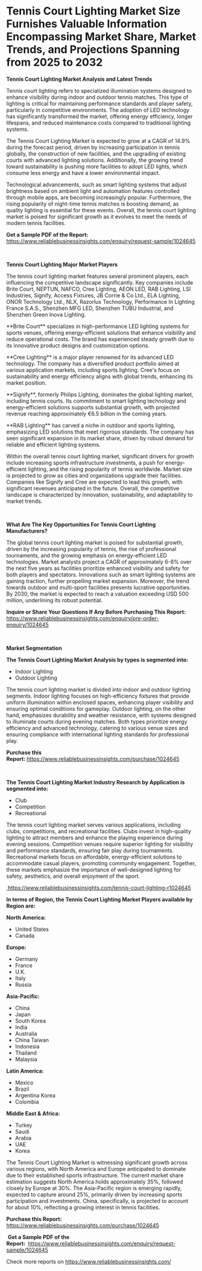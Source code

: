 <p><h1>Tennis Court Lighting Market Size Furnishes Valuable Information Encompassing Market Share, Market Trends, and Projections Spanning from 2025 to 2032</h1></p><p><strong>Tennis Court Lighting Market Analysis and Latest Trends</strong></p>
<p><p>Tennis court lighting refers to specialized illumination systems designed to enhance visibility during indoor and outdoor tennis matches. This type of lighting is critical for maintaining performance standards and player safety, particularly in competitive environments. The adoption of LED technology has significantly transformed the market, offering energy efficiency, longer lifespans, and reduced maintenance costs compared to traditional lighting systems. </p><p>The Tennis Court Lighting Market is expected to grow at a CAGR of 14.9% during the forecast period, driven by increasing participation in tennis globally, the construction of new facilities, and the upgrading of existing courts with advanced lighting solutions. Additionally, the growing trend toward sustainability is pushing more facilities to adopt LED lights, which consume less energy and have a lower environmental impact. </p><p>Technological advancements, such as smart lighting systems that adjust brightness based on ambient light and automation features controlled through mobile apps, are becoming increasingly popular. Furthermore, the rising popularity of night-time tennis matches is boosting demand, as quality lighting is essential for these events. Overall, the tennis court lighting market is poised for significant growth as it evolves to meet the needs of modern tennis facilities.</p></p>
<p><strong>Get a Sample PDF of the Report:&nbsp;</strong> <a href="https://www.reliablebusinessinsights.com/enquiry/request-sample/1024645?utm_campaign=3003&utm_medium=2&utm_source=Github&utm_content=ia&utm_term=06032025&utm_id=tennis-court-lighting">https://www.reliablebusinessinsights.com/enquiry/request-sample/1024645</a></p>
<p>&nbsp;</p>
<p><strong>Tennis Court Lighting Major Market Players</strong></p>
<p><p>The tennis court lighting market features several prominent players, each influencing the competitive landscape significantly. Key companies include Brite Court, NEPTUN, NAFCO, Cree Lighting, AEON LED, RAB Lighting, LSI Industries, Signify, Access Fixtures, JB Corrie & Co Ltd., ELA Lighting, ONOR Technology Ltd., NLX, Razorlux Technology, Performance In Lighting France S.A.S., Shenzhen MFG LED, Shenzhen TUBU Industrial, and Shenzhen Green Inova Lighting.</p><p>**Brite Court** specializes in high-performance LED lighting systems for sports venues, offering energy-efficient solutions that enhance visibility and reduce operational costs. The brand has experienced steady growth due to its innovative product designs and customization options.</p><p>**Cree Lighting** is a major player renowned for its advanced LED technology. The company has a diversified product portfolio aimed at various application markets, including sports lighting. Cree's focus on sustainability and energy efficiency aligns with global trends, enhancing its market position.</p><p>**Signify**, formerly Philips Lighting, dominates the global lighting market, including tennis courts. Its commitment to smart lighting technology and energy-efficient solutions supports substantial growth, with projected revenue reaching approximately €6.5 billion in the coming years.</p><p>**RAB Lighting** has carved a niche in outdoor and sports lighting, emphasizing LED solutions that meet rigorous standards. The company has seen significant expansion in its market share, driven by robust demand for reliable and efficient lighting systems.</p><p>Within the overall tennis court lighting market, significant drivers for growth include increasing sports infrastructure investments, a push for energy-efficient lighting, and the rising popularity of tennis worldwide. Market size is projected to grow as cities and organizations upgrade their facilities. Companies like Signify and Cree are expected to lead this growth, with significant revenues anticipated in the future. Overall, the competitive landscape is characterized by innovation, sustainability, and adaptability to market trends.</p></p>
<p>&nbsp;</p>
<p><strong>What Are The Key Opportunities For Tennis Court Lighting Manufacturers?</strong></p>
<p><p>The global tennis court lighting market is poised for substantial growth, driven by the increasing popularity of tennis, the rise of professional tournaments, and the growing emphasis on energy-efficient LED technologies. Market analysts project a CAGR of approximately 6-8% over the next five years as facilities prioritize enhanced visibility and safety for both players and spectators. Innovations such as smart lighting systems are gaining traction, further propelling market expansion. Moreover, the trend towards outdoor and multi-sport facilities presents lucrative opportunities. By 2030, the market is expected to reach a valuation exceeding USD 500 million, underlining its robust potential.</p></p>
<p><strong>Inquire or Share Your Questions If Any Before Purchasing This Report:</strong> <a href="https://www.reliablebusinessinsights.com/enquiry/pre-order-enquiry/1024645?utm_campaign=3003&utm_medium=2&utm_source=Github&utm_content=ia&utm_term=06032025&utm_id=tennis-court-lighting">https://www.reliablebusinessinsights.com/enquiry/pre-order-enquiry/1024645</a></p>
<p>&nbsp;</p>
<p><strong>Market Segmentation</strong></p>
<p><strong>The Tennis Court Lighting Market Analysis by types is segmented into:</strong></p>
<p><ul><li>Indoor Lighting</li><li>Outdoor Lighting</li></ul></p>
<p><p>The tennis court lighting market is divided into indoor and outdoor lighting segments. Indoor lighting focuses on high-efficiency fixtures that provide uniform illumination within enclosed spaces, enhancing player visibility and ensuring optimal conditions for gameplay. Outdoor lighting, on the other hand, emphasizes durability and weather resistance, with systems designed to illuminate courts during evening matches. Both types prioritize energy efficiency and advanced technology, catering to various venue sizes and ensuring compliance with international lighting standards for professional play.</p></p>
<p><strong>Purchase this Report:&nbsp;</strong><a href="https://www.reliablebusinessinsights.com/purchase/1024645?utm_campaign=3003&utm_medium=2&utm_source=Github&utm_content=ia&utm_term=06032025&utm_id=tennis-court-lighting">https://www.reliablebusinessinsights.com/purchase/1024645</a></p>
<p>&nbsp;</p>
<p><strong>The Tennis Court Lighting Market Industry Research by Application is segmented into:</strong></p>
<p><ul><li>Club</li><li>Competition</li><li>Recreational</li></ul></p>
<p><p>The tennis court lighting market serves various applications, including clubs, competitions, and recreational facilities. Clubs invest in high-quality lighting to attract members and enhance the playing experience during evening sessions. Competition venues require superior lighting for visibility and performance standards, ensuring fair play during tournaments. Recreational markets focus on affordable, energy-efficient solutions to accommodate casual players, promoting community engagement. Together, these markets emphasize the importance of well-designed lighting for safety, aesthetics, and overall enjoyment of the sport.</p></p>
<p><a href="https://www.reliablebusinessinsights.com/tennis-court-lighting-r1024645?utm_campaign=3003&utm_medium=2&utm_source=Github&utm_content=ia&utm_term=06032025&utm_id=tennis-court-lighting">&nbsp;https://www.reliablebusinessinsights.com/tennis-court-lighting-r1024645</a></p>
<p><strong>In terms of Region, the Tennis Court Lighting Market Players available by Region are:</strong></p>
<p>
    <p> <strong> North America: </strong>
        <ul>
            <li>United States</li>
            <li>Canada</li>
        </ul>
        </p> 
    <p> <strong> Europe: </strong>
        <ul>
            <li>Germany</li>
            <li>France</li>
            <li>U.K.</li>
            <li>Italy</li>
            <li>Russia</li>
        </ul>
        </p> 
    <p> <strong> Asia-Pacific: </strong>
        <ul>
            <li>China</li>
            <li>Japan</li>
            <li>South Korea</li>
            <li>India</li>
            <li>Australia</li>
            <li>China Taiwan</li>
            <li>Indonesia</li>
            <li>Thailand</li>
            <li>Malaysia</li>
        </ul>
        </p> 
    <p> <strong> Latin America: </strong>
        <ul>
            <li>Mexico</li>
            <li>Brazil</li>
            <li>Argentina Korea</li>
            <li>Colombia</li>
        </ul>
        </p> 
    <p> <strong> Middle East & Africa: </strong>
        <ul>
            <li>Turkey</li>
            <li>Saudi</li>
            <li>Arabia</li>
            <li>UAE</li>
            <li>Korea</li>
        </ul>
    </p>
    </p>
<p><p>The Tennis Court Lighting Market is witnessing significant growth across various regions, with North America and Europe anticipated to dominate due to their established sports infrastructure. The current market share estimation suggests North America holds approximately 35%, followed closely by Europe at 30%. The Asia-Pacific region is emerging rapidly, expected to capture around 25%, primarily driven by increasing sports participation and investments. China, specifically, is projected to account for about 10%, reflecting a growing interest in tennis facilities.</p></p>
<p><strong>Purchase this Report: </strong><a href="https://www.reliablebusinessinsights.com/purchase/1024645?utm_campaign=3003&utm_medium=2&utm_source=Github&utm_content=ia&utm_term=06032025&utm_id=tennis-court-lighting">https://www.reliablebusinessinsights.com/purchase/1024645</a></p>
<p>&nbsp;<strong>Get a Sample PDF of the Report:&nbsp;&nbsp;</strong><a href="https://www.reliablebusinessinsights.com/enquiry/request-sample/1024645?utm_campaign=3003&utm_medium=2&utm_source=Github&utm_content=ia&utm_term=06032025&utm_id=tennis-court-lighting">https://www.reliablebusinessinsights.com/enquiry/request-sample/1024645</a></p>
<p><strong></strong></p>
<p>Check more reports on <a href="https://www.reliablebusinessinsights.com/?utm_campaign=3003&utm_medium=2&utm_source=Github&utm_content=ia&utm_term=06032025&utm_id=tennis-court-lighting">https://www.reliablebusinessinsights.com/</a></p>